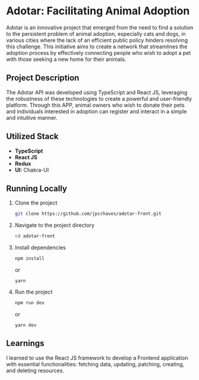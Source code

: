 # Adotar: Facilitating Animal Adoption

Adotar is an innovative project that emerged from the need to find a solution to the persistent problem of animal adoption, especially cats and dogs, in various cities where the lack of an efficient public policy hinders resolving this challenge. This initiative aims to create a network that streamlines the adoption process by effectively connecting people who wish to adopt a pet with those seeking a new home for their animals.

## Project Description

The Adotar API was developed using TypeScript and React JS, leveraging the robustness of these technologies to create a powerful and user-friendly platform. Through this APP, animal owners who wish to donate their pets and individuals interested in adoption can register and interact in a simple and intuitive manner.

## Utilized Stack

- **TypeScript**
- **React JS**
- **Redux**
- **UI:** Chakra-UI

## Running Locally

1. Clone the project

    ```bash
    git clone https://github.com/jpcchaves/adotar-front.git
    ```

2. Navigate to the project directory

    ```bash
    cd adotar-front
    ```

3. Install dependencies

    ```bash
    npm install
    ```
    or
   ```
   yarn
   ```

5. Run the project

    ```bash
    npm run dev
    ```
    or
   ```
   yarn dev
   ```

## Learnings

I learned to use the React JS framework to develop a Frontend application with essential functionalities: fetching data, updating, patching, creating, and deleting resources.
